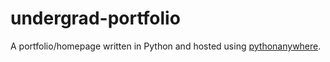 # undergrad-portfolio

A portfolio/homepage written in Python and hosted using [pythonanywhere](https://www.pythonanywhere.com/).